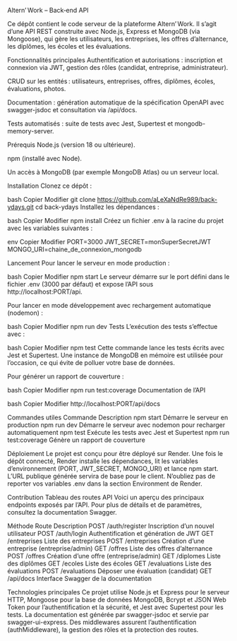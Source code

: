 Altern’ Work – Back‑end API
 
 

Ce dépôt contient le code serveur de la plateforme Altern’ Work. Il s’agit d’une API REST construite avec Node.js, Express et MongoDB (via Mongoose), qui gère les utilisateurs, les entreprises, les offres d’alternance, les diplômes, les écoles et les évaluations.

Fonctionnalités principales
Authentification et autorisations : inscription et connexion via JWT, gestion des rôles (candidat, entreprise, administrateur).

CRUD sur les entités : utilisateurs, entreprises, offres, diplômes, écoles, évaluations, photos.

Documentation : génération automatique de la spécification OpenAPI avec swagger-jsdoc et consultation via /api/docs.

Tests automatisés : suite de tests avec Jest, Supertest et mongodb-memory-server.

Prérequis
Node.js (version 18 ou ultérieure). 

npm (installé avec Node).

Un accès à MongoDB (par exemple MongoDB Atlas) ou un serveur local.

Installation
Clonez ce dépôt :

bash
Copier
Modifier
git clone https://github.com/aLeXaNdRe989/back-ydays.git
cd back-ydays
Installez les dépendances :

bash
Copier
Modifier
npm install
Créez un fichier .env à la racine du projet avec les variables suivantes :

env
Copier
Modifier
PORT=3000
JWT_SECRET=monSuperSecretJWT
MONGO_URI=chaine_de_connexion_mongodb

Lancement
Pour lancer le serveur en mode production :

bash
Copier
Modifier
npm start
Le serveur démarre sur le port défini dans le fichier .env (3000 par défaut) et expose l’API sous http://localhost:PORT/api.

Pour lancer en mode développement avec rechargement automatique (nodemon) :

bash
Copier
Modifier
npm run dev
Tests
L’exécution des tests s’effectue avec :

bash
Copier
Modifier
npm test
Cette commande lance les tests écrits avec Jest et Supertest. Une instance de MongoDB en mémoire est utilisée pour l’occasion, ce qui évite de polluer votre base de données.

Pour générer un rapport de couverture :

bash
Copier
Modifier
npm run test:coverage
Documentation de l’API

bash
Copier
Modifier
http://localhost:PORT/api/docs

Commandes utiles
Commande	Description
npm start	Démarre le serveur en production
npm run dev	Démarre le serveur avec nodemon pour recharger automatiquement
npm test	Exécute les tests avec Jest et Supertest
npm run test:coverage	Génère un rapport de couverture

Déploiement
Le projet est conçu pour être déployé sur Render. Une fois le dépôt connecté, Render installe les dépendances, lit les variables d’environnement (PORT, JWT_SECRET, MONGO_URI) et lance npm start. L’URL publique générée servira de base pour le client. N’oubliez pas de reporter vos variables .env dans la section Environment de Render.

Contribution
Tableau des routes API
Voici un aperçu des principaux endpoints exposés par l’API. Pour plus de détails et de paramètres, consultez la documentation Swagger.

Méthode	Route	Description
POST	/auth/register	Inscription d’un nouvel utilisateur
POST	/auth/login	Authentification et génération de JWT
GET	/entreprises	Liste des entreprises
POST	/entreprises	Création d’une entreprise (entreprise/admin)
GET	/offres	Liste des offres d’alternance
POST	/offres	Création d’une offre (entreprise/admin)
GET	/diplomes	Liste des diplômes
GET	/ecoles	Liste des écoles
GET	/evaluations	Liste des évaluations
POST	/evaluations	Déposer une évaluation (candidat)
GET	/api/docs	Interface Swagger de la documentation

Technologies principales
Ce projet utilise Node.js et Express pour le serveur HTTP, Mongoose pour la base de données MongoDB, Bcrypt et JSON Web Token pour l’authentification et la sécurité, et Jest avec Supertest pour les tests. La documentation est générée par swagger-jsdoc et servie par swagger-ui-express. Des middlewares assurent l’authentification (authMiddleware), la gestion des rôles et la protection des routes.
